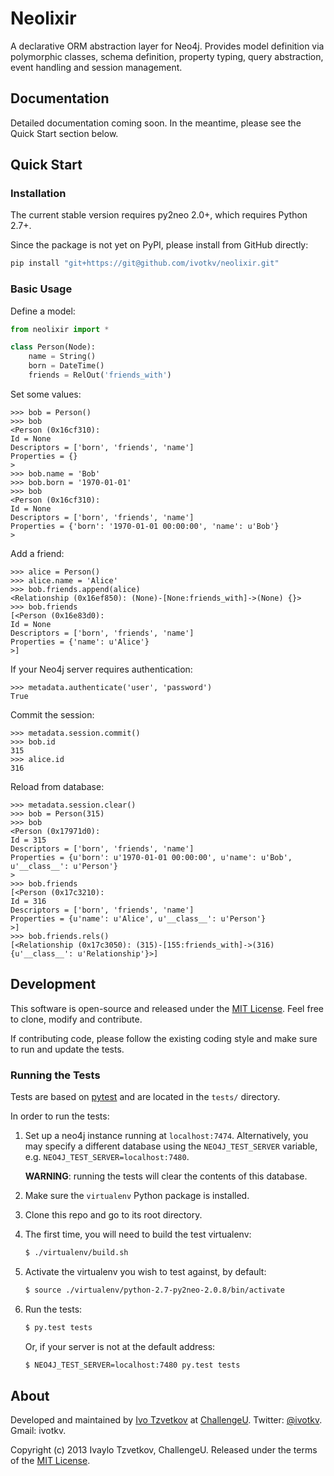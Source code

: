 # Neolixir

A declarative ORM abstraction layer for Neo4j. Provides model definition via polymorphic classes, schema definition, property typing, query abstraction, event handling and session management.

## Documentation

Detailed documentation coming soon. In the meantime, please see the Quick Start section below.

## Quick Start

### Installation

The current stable version requires py2neo 2.0+, which requires Python 2.7+.

Since the package is not yet on PyPI, please install from GitHub directly:
```bash
pip install "git+https://git@github.com/ivotkv/neolixir.git"
```

### Basic Usage

Define a model:
```python
from neolixir import *

class Person(Node):
    name = String()
    born = DateTime()
    friends = RelOut('friends_with')
```

Set some values:
```
>>> bob = Person()
>>> bob
<Person (0x16cf310): 
Id = None
Descriptors = ['born', 'friends', 'name']
Properties = {}
>
>>> bob.name = 'Bob'
>>> bob.born = '1970-01-01'
>>> bob
<Person (0x16cf310): 
Id = None
Descriptors = ['born', 'friends', 'name']
Properties = {'born': '1970-01-01 00:00:00', 'name': u'Bob'}
>
```

Add a friend:
```
>>> alice = Person()
>>> alice.name = 'Alice'
>>> bob.friends.append(alice)
<Relationship (0x16ef850): (None)-[None:friends_with]->(None) {}>
>>> bob.friends
[<Person (0x16e83d0): 
Id = None
Descriptors = ['born', 'friends', 'name']
Properties = {'name': u'Alice'}
>]
```

If your Neo4j server requires authentication:
```
>>> metadata.authenticate('user', 'password')
True
```

Commit the session:
```
>>> metadata.session.commit()
>>> bob.id
315
>>> alice.id
316
```

Reload from database:
```
>>> metadata.session.clear()
>>> bob = Person(315)
>>> bob
<Person (0x17971d0): 
Id = 315
Descriptors = ['born', 'friends', 'name']
Properties = {u'born': u'1970-01-01 00:00:00', u'name': u'Bob', u'__class__': u'Person'}
>
>>> bob.friends
[<Person (0x17c3210): 
Id = 316
Descriptors = ['born', 'friends', 'name']
Properties = {u'name': u'Alice', u'__class__': u'Person'}
>]
>>> bob.friends.rels()
[<Relationship (0x17c3050): (315)-[155:friends_with]->(316) {u'__class__': u'Relationship'}>]
```

## Development

This software is open-source and released under the [MIT License](https://en.wikipedia.org/wiki/MIT_License). Feel free to clone, modify and contribute.

If contributing code, please follow the existing coding style and make sure to run and update the tests.

### Running the Tests

Tests are based on [pytest](http://pytest.org/) and are located in the `tests/` directory.

In order to run the tests:

1. Set up a neo4j instance running at `localhost:7474`. Alternatively, you may specify a different database using the `NEO4J_TEST_SERVER` variable, e.g. `NEO4J_TEST_SERVER=localhost:7480`.

    **WARNING**: running the tests will clear the contents of this database.

2. Make sure the `virtualenv` Python package is installed.

3. Clone this repo and go to its root directory.

4. The first time, you will need to build the test virtualenv:

    ```bash
    $ ./virtualenv/build.sh
    ```

5. Activate the virtualenv you wish to test against, by default:

    ```bash
    $ source ./virtualenv/python-2.7-py2neo-2.0.8/bin/activate
    ```

6. Run the tests:

    ```bash
    $ py.test tests
    ```
    Or, if your server is not at the default address:
    ```bash
    $ NEO4J_TEST_SERVER=localhost:7480 py.test tests
    ```

## About

Developed and maintained by [Ivo Tzvetkov](https://github.com/ivotkv) at [ChallengeU](http://challengeu.com). Twitter: [@ivotkv](https://twitter.com/ivotkv). Gmail: ivotkv.

Copyright (c) 2013 Ivaylo Tzvetkov, ChallengeU. Released under the terms of the [MIT License](https://opensource.org/licenses/MIT).
